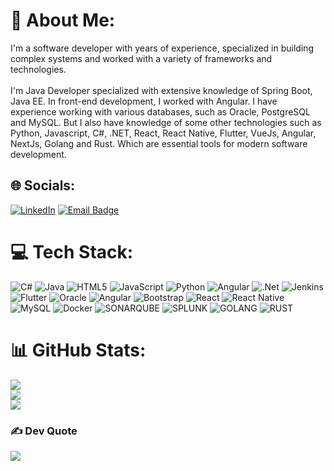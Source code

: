 # 💫 About Me:
I'm a software developer with years of experience, specialized in building complex systems and worked with a variety of frameworks and technologies.<br><br>I'm Java Developer specialized with extensive knowledge of Spring Boot, Java EE. In front-end development, I worked with Angular.  I have experience working with various databases, such as Oracle, PostgreSQL and MySQL.  But I also have knowledge of some other technologies such as Python, Javascript, C#, .NET, React, React Native, Flutter, VueJs, Angular, NextJs, Golang and Rust. Which are essential tools for modern software development.


## 🌐 Socials:
[![LinkedIn](https://img.shields.io/badge/LinkedIn-%230077B5.svg?logo=linkedin&logoColor=white)](https://linkedin.com/in/fellipe-juncal) [![Email Badge](https://img.shields.io/badge/Gmail-Contact_Me-green?style=flat-square&logo=gmail&logoColor=FFFFFF&labelColor=3A3B3C&color=62F1CD)](mailto:fjuncal7@gmail.com)


# 💻 Tech Stack:
![C#](https://img.shields.io/badge/c%23-%23239120.svg?style=plastic&logo=csharp&logoColor=white) ![Java](https://img.shields.io/badge/java-%23ED8B00.svg?style=plastic&logo=openjdk&logoColor=white) ![HTML5](https://img.shields.io/badge/html5-%23E34F26.svg?style=plastic&logo=html5&logoColor=white) ![JavaScript](https://img.shields.io/badge/javascript-%23323330.svg?style=plastic&logo=javascript&logoColor=%23F7DF1E) ![Python](https://img.shields.io/badge/python-3670A0?style=plastic&logo=python&logoColor=ffdd54) ![Angular](https://img.shields.io/badge/angular-%23DD0031.svg?style=plastic&logo=angular&logoColor=white) ![.Net](https://img.shields.io/badge/.NET-5C2D91?style=plastic&logo=.net&logoColor=white) ![Jenkins](https://img.shields.io/badge/jenkins-%232C5263.svg?style=plastic&logo=jenkins&logoColor=white) ![Flutter](https://img.shields.io/badge/Flutter-%2302569B.svg?style=plastic&logo=Flutter&logoColor=white) ![Oracle](https://img.shields.io/badge/Oracle-F80000?style=plastic&logo=oracle&logoColor=white) ![Angular](https://img.shields.io/badge/angular-%23DD0031.svg?style=plastic&logo=angular&logoColor=white) ![Bootstrap](https://img.shields.io/badge/bootstrap-%238511FA.svg?style=plastic&logo=bootstrap&logoColor=white) ![React](https://img.shields.io/badge/react-%2320232a.svg?style=plastic&logo=react&logoColor=%2361DAFB) ![React Native](https://img.shields.io/badge/react_native-%2320232a.svg?style=plastic&logo=react&logoColor=%2361DAFB) ![MySQL](https://img.shields.io/badge/mysql-%2300000f.svg?style=plastic&logo=mysql&logoColor=white) ![Docker](https://img.shields.io/badge/docker-%230db7ed.svg?style=plastic&logo=docker&logoColor=white) ![SONARQUBE](https://img.shields.io/badge/sonarqube-4E9BCD.svg?style=plastic&logo=sonarqube&logoColor=white&color=%234E9BCD) ![SPLUNK](https://img.shields.io/badge/splunk-000000.svg?style=plastic&logo=splunk&color=%23000000) ![GOLANG](https://img.shields.io/badge/go-3670A0?style=plastic&logo=go&logoColor=9fc5e8) ![RUST](https://img.shields.io/badge/rust-3670A0?style=plastic&logo=rust&logoColor=ce7e00)

# 📊 GitHub Stats:
![](https://github-readme-stats.vercel.app/api?username=fjuncal&theme=tokyonight&hide_border=false&include_all_commits=true&count_private=false)<br/>
![](https://github-readme-streak-stats.herokuapp.com/?user=fjuncal&theme=tokyonight&hide_border=false)<br/>
![](https://github-readme-stats.vercel.app/api/top-langs/?username=fjuncal&theme=tokyonight&hide_border=false&include_all_commits=true&count_private=false&layout=compact)

### ✍️ Dev Quote
![](https://quotes-github-readme.vercel.app/api?type=vetical&theme=tokyonight)

<!-- Proudly created with GPRM ( https://gprm.itsvg.in ) -->

